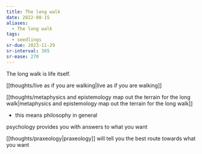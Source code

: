 ```yaml
---
title: The long walk
date: 2022-08-15
aliases:
  - The long walk
tags:
  - seedlings
sr-due: 2023-11-29
sr-interval: 365
sr-ease: 270
---
```

The long walk is life itself.

[[thoughts/live as if you are walking|live as if you are walking]]

[[thoughts/metaphysics and epistemology map out the terrain for the long walk|metaphysics and epistemology map out the terrain for the long walk]]
- this means philosophy in general

psychology provides you with answers to what you want

[[thoughts/praxeology|praxeology]] will tell you the best route towards what you want